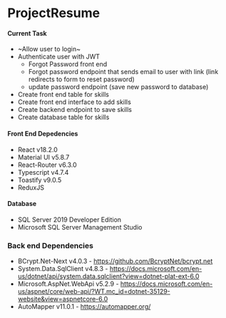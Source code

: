 # ProjectResume

#### Current Task
* ~Allow user to login~
* Authenticate user with JWT
    * Forgot Password front end
    * Forgot password endpoint that sends email to user with link (link redirects to form to reset password)
    * update password endpoint (save new password to database)
* Create front end table for skills
* Create front end interface to add skills
* Create backend endpoint to save skills
* Create database table for skills


#### Front End Depedencies
* React v18.2.0
* Material UI v5.8.7
* React-Router v6.3.0
* Typescript v4.7.4
* Toastify v9.0.5
* ReduxJS


#### Database
* SQL Server 2019 Developer Edition
* Microsoft SQL Server Management Studio


### Back end Dependencies
* BCrypt.Net-Next v4.0.3 - https://github.com/BcryptNet/bcrypt.net
* System.Data.SqlClient v4.8.3 - https://docs.microsoft.com/en-us/dotnet/api/system.data.sqlclient?view=dotnet-plat-ext-6.0
* Microsoft.AspNet.WebApi v5.2.9 - https://docs.microsoft.com/en-us/aspnet/core/web-api/?WT.mc_id=dotnet-35129-website&view=aspnetcore-6.0
* AutoMapper v11.0.1 - https://automapper.org/
